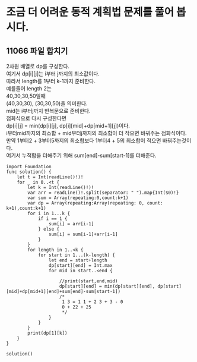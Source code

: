 # 조금 더 어려운 동적 계획법 문제를 풀어 봅시다.	
## 11066 파일 합치기   

2차원 배열로 dp를 구성한다.   
여기서 dp[i][j]는 i부터 j까지의 최소값이다.   
따라서 length를 1부터 k-1까지 준비한다.   
예를들어 length 2는   
40,30,30,50일때   
(40,30,30), (30,30,50)을 의미한다.   
mid는 i부터j까지 반복문으로 준비한다.     
점화식으로 다시 구성한다면   
dp[i][j] = min(dp[i][j], dp[i][mid]+dp[mid+1][j])이다.    
i부터mid까지의 최소합 + mid부터j까지의 최소합이 더 작으면 바꿔주는 점화식이다.   
만약 1부터2 + 3부터5까지의 최소합보다 1부터4 + 5의 최소합이 적으면 바꿔주는것이다.   
여기서 누적합을 더해주기 위해 sum[end]-sum[start-1]를 더해준다.   

```
import Foundation
func solution() {
    let t = Int(readLine()!)!
    for _ in 0..<t {
        let k = Int(readLine()!)!
        var arr = readLine()!.split(separator: " ").map{Int($0)!}
        var sum = Array(repeating:0,count:k+1)
        var dp = Array(repeating:Array(repeating: 0, count: k+1),count:k+1)
        for i in 1...k {
            if i == 1 {
                sum[i] = arr[i-1]
            } else {
                sum[i] = sum[i-1]+arr[i-1]
            }
        }
        for length in 1..<k {
            for start in 1...(k-length) {
                let end = start+length
                dp[start][end] = Int.max
                for mid in start..<end {
                    
                    //print(start,end,mid)
                    dp[start][end] = min(dp[start][end], dp[start][mid]+dp[mid+1][end]+sum[end]-sum[start-1])
                    /*
                     1 3 = 1 1 + 2 3 + 3 - 0
                     0 + 22 + 25
                     */
                }
            }
        }
        print(dp[1][k])
    }
}

solution()

```

